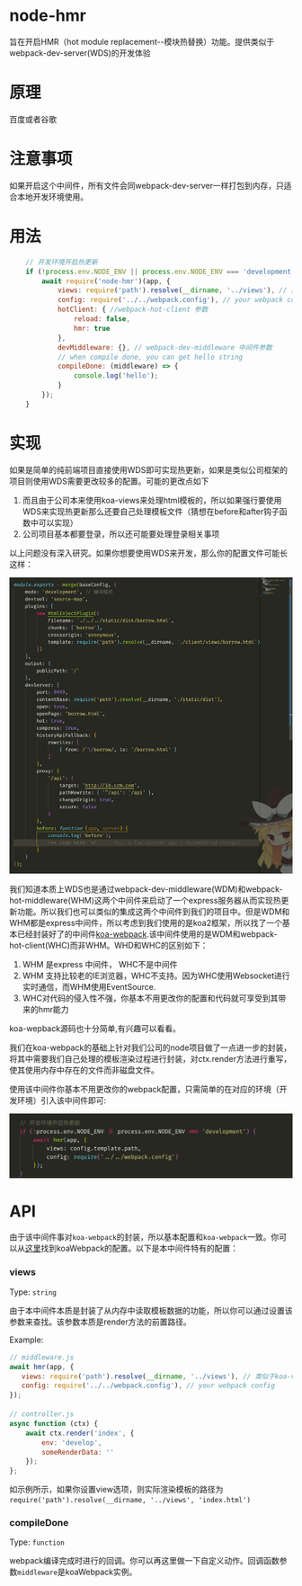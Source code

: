 # node-hmr

旨在开启HMR（hot module replacement--模块热替换）功能。提供类似于webpack-dev-server(WDS)的开发体验

# 原理

百度或者谷歌

# 注意事项

如果开启这个中间件，所有文件会同webpack-dev-server一样打包到内存，只适合本地开发环境使用。

# 用法

```js
    // 开发环境开启热更新
    if (!process.env.NODE_ENV || process.env.NODE_ENV === 'development') {
        await require('node-hmr')(app, {
            views: require('path').resolve(__dirname, '../views'), // 类似于koa-views，指定模板文件目录
            config: require('../../webpack.config'), // your webpack config
            hotClient: { //webpack-hot-client 参数
                reload: false,
                hmr: true
            },
            devMiddleware: {}, // webpack-dev-middleware 中间件参数
            // when compile done, you can get hello string
            compileDone: (middleware) => {
                console.log('hello');
            }
        });
    }
```

# 实现

如果是简单的纯前端项目直接使用WDS即可实现热更新，如果是类似公司框架的项目则使用WDS需要更改较多的配置。可能的更改点如下
1. 而且由于公司本来使用koa-views来处理html模板的，所以如果强行要使用WDS来实现热更新那么还要自己处理模板文件（猜想在before和after钩子函数中可以实现）
2. 公司项目基本都要登录，所以还可能要处理登录相关事项

以上问题没有深入研究。如果你想要使用WDS来开发，那么你的配置文件可能长这样：

![](./images/2019-08-20-10-34-22.png)

我们知道本质上WDS也是通过webpack-dev-middleware(WDM)和webpack-hot-middleware(WHM)这两个中间件来启动了一个express服务器从而实现热更新功能。所以我们也可以类似的集成这两个中间件到我们的项目中。但是WDM和WHM都是express中间件，所以考虑到我们使用的是koa2框架，所以找了一个基本已经封装好了的中间件[koa-webpack](https://github.com/shellscape/koa-webpack).该中间件使用的是WDM和webpack-hot-client(WHC)而非WHM。WHD和WHC的区别如下：

1. WHM 是express 中间件， WHC不是中间件
2. WHM 支持比较老的IE浏览器，WHC不支持。因为WHC使用Websocket进行实时通信，而WHM使用EventSource.
3. WHC对代码的侵入性不强，你基本不用更改你的配置和代码就可享受到其带来的hmr能力
   
koa-wepback源码也十分简单,有兴趣可以看看。

我们在koa-webpack的基础上针对我们公司的node项目做了一点进一步的封装，将其中需要我们自己处理的模板渲染过程进行封装，对ctx.render方法进行重写，使其使用内存中存在的文件而非磁盘文件。

使用该中间件你基本不用更改你的webpack配置，只需简单的在对应的环境（开发环境）引入该中间件即可:

![](./images/2019-08-20-10-46-38.png)

<!-- 缺点：暂不支持使用`@futu/render`组件的项目，因为重写的render方法并没有兼容去common.futu5.com拉取模板的功能，如果使用`@futu/render`的项目使用本组件会导致公共部分无法渲染的问题。 -->

# API

由于该中间件事对`koa-webpack`的封装，所以基本配置和`koa-webpack`一致。你可以从[这里](https://github.com/shellscape/koa-webpack)找到koaWebpack的配置。以下是本中间件特有的配置：

### views

Type: `string`

由于本中间件本质是封装了从内存中读取模板数据的功能，所以你可以通过设置该参数来查找。该参数本质是render方法的前置路径。

Example:
```js
// middleware.js
await hmr(app, {
   views: require('path').resolve(__dirname, '../views'), // 类似于koa-views，指定模板文件目录
   config: require('../../webpack.config'), // your webpack config
});

// controller.js
async function (ctx) {
    await ctx.render('index', {
        env: 'develop',
        someRenderData: ''
    });
};
```

如示例所示，如果你设置view选项，则实际渲染模板的路径为`require('path').resolve(__dirname, '../views', 'index.html')`

### compileDone

Type: `function`

webpack编译完成时进行的回调。你可以再这里做一下自定义动作。回调函数参数`middleware`是koaWebpack实例。